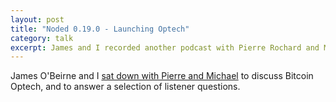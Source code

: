 ```yaml
---
layout: post
title: "Noded 0.19.0 - Launching Optech"
category: talk
excerpt: James and I recorded another podcast with Pierre Rochard and Michael Goldstein.
---
```


James O'Beirne and I [sat down with Pierre and
Michael](https://noded.org/podcast/noded-0190-with-james-obeirne-and-john-newbery/)
to discuss Bitcoin Optech, and to answer a selection of listener questions.
